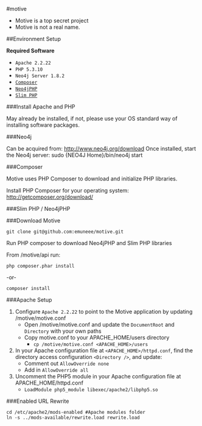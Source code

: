 #motive

* Motive is a top secret project
* Motive is not a real name.


##Environment Setup

**Required Software**

* `Apache 2.2.22`
* `PHP 5.3.10`
* `Neo4j Server 1.8.2`
* [`Composer`](http://getcomposer.org/download/)
* [`Neo4jPHP`](https://github.com/jadell/Neo4jPHP)
* [`Slim PHP`](http://www.slimframework.com/)


###Install Apache and PHP

May already be installed, if not, please use your OS standard way of installing software packages.


###Neo4j

Can be acquired from: http://www.neo4j.org/download
Once installed, start the Neo4j server: sudo {NEO4J Home}/bin/neo4j start


###Composer

Motive uses PHP Composer to download and initialize PHP libraries.

Install PHP Composer for your operating system: http://getcomposer.org/download/


###Slim PHP / Neo4jPHP


###Download Motive

`git clone git@github.com:emuneee/motive.git`

Run PHP composer to download Neo4jPHP and Slim PHP libraries

From /motive/api run:

`php composer.phar install`

-or-

`composer install`

###Apache Setup

1. Configure `Apache 2.2.22` to point to the Motive application by updating /motive/motive.conf
	* Open /motive/motive.conf and update the `DocumentRoot` and `Directory` with your own paths
	* Copy motive.conf to your APACHE_HOME/users directory
		* `cp /motive/motive.conf <APACHE_HOME>/users`
2. In your Apache configuration file at `<APACHE_HOME>/httpd.conf`, find the directory access configuration `<Directory />`, and update:
	* Comment out `AllowOverride none`
	* Add in `AllowOverride all`
3. Uncomment the PHP5 module in your Apache configuration file at APACHE_HOME/httpd.conf
	* `LoadModule php5_module libexec/apache2/libphp5.so`

###Enabled URL Rewrite

```
cd /etc/apache2/mods-enabled #Apache modules folder
ln -s ../mods-available/rewrite.load rewrite.load
```
